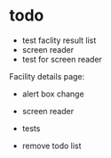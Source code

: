 # todo

- test faclity result list
- screen reader
- test for screen reader

Facility details page:

- alert box change
- screen reader
- tests

- remove todo list
